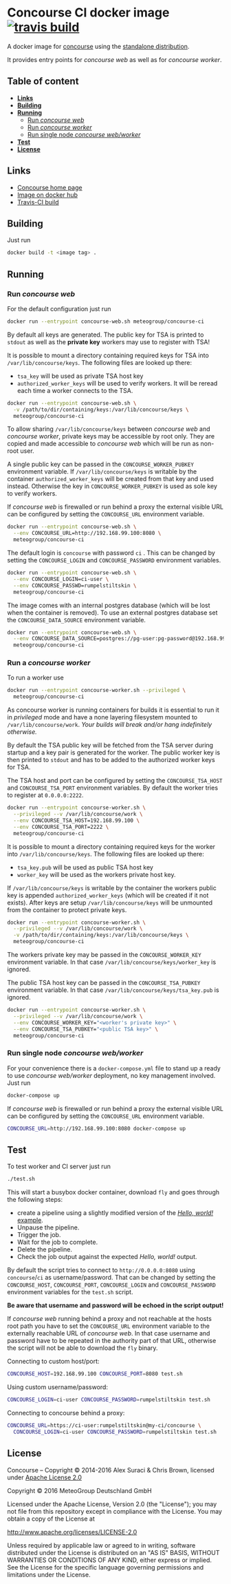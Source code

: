 Concourse CI docker image [![travis build](https://travis-ci.org/MeteoGroup/concourse-ci.svg)](https://travis-ci.org/MeteoGroup/concourse-ci)
=========================

A docker image for [concourse](https://concourse.ci/introduction.html) using
the [standalone distribution](https://concourse.ci/binaries.html).

It provides entry points for _concourse web_ as well as for _concourse worker_.


Table of content
----------------

- **[Links](links)**
- **[Building](#building)**
- **[Running](#runnning)**
  + [Run _concourse web_](#run-concourse-web)
  + [Run _concourse worker_](#run-concourse-worker)
  + [Run single node _concourse web/worker_](#run-single-node-concourse-webworker)
- **[Test](#test)**
- **[License](#license)**


Links
-----

- [Concourse home page](https://concourse.ci/introduction.html)
- [Image on docker hub](https://hub.docker.com/r/meteogroup/concourse-ci/)
- [Travis-CI build](https://travis-ci.org/MeteoGroup/concourse-ci)


Building
--------

Just run

```bash
docker build -t <image tag> .
```


Running
-------

### Run _concourse web_

For the default configuration just run

```bash
docker run --entrypoint concourse-web.sh meteogroup/concourse-ci
```

By default all keys are generated. The public key for TSA is printed to
`stdout` as well as the **private key** workers may use to register with TSA!

It is possible to mount a directory containing required keys for TSA into
`/var/lib/concourse/keys`. The following files are looked up there:

  - `tsa_key` will be used as private TSA host key
  - `authorized_worker_keys` will be used to verify
    workers. It will be reread each time a worker connects to the TSA.

```bash
docker run --entrypoint concourse-web.sh \
  -v /path/to/dir/containing/keys:/var/lib/concourse/keys \
  meteogroup/concourse-ci
```

To allow sharing `/var/lib/concourse/keys` between _concourse web_ and
_concourse worker_, private keys may be accessible by root only. They are
copied and made accessible to _concourse web_ which will be run as non-root
user.

A single public key can be passed in the `CONCOURSE_WORKER_PUBKEY` environment
variable. If `/var/lib/concourse/keys` is writable by the container
`authorized_worker_keys` will be created from that key and used instead.
Otherwise the key in `CONCOURSE_WORKER_PUBKEY` is used as sole key to verify
workers.

If _concourse web_ is firewalled or run behind a proxy the external visible URL
can be configured by setting the `CONCOURSE_URL` environment variable.

```bash
docker run --entrypoint concourse-web.sh \
  --env CONCOURSE_URL=http://192.168.99.100:8080 \
  meteogroup/concourse-ci
```

The default login is `concourse` with password `ci` . This can be changed by
setting the `CONCOURSE_LOGIN` and `CONCOURSE_PASSWORD` environment variables.

```bash
docker run --entrypoint concourse-web.sh \
  --env CONCOURSE_LOGIN=ci-user \
  --env CONCOURSE_PASSWD=rumpelstiltskin \
  meteogroup/concourse-ci
```

The image comes with an internal postgres database (which will be lost when the
container is removed). To use an external postgres database set the
`CONCOURSE_DATA_SOURCE` environment variable.

```bash
docker run --entrypoint concourse-web.sh \
  --env CONCOURSE_DATA_SOURCE=postgres://pg-user:pg-password@192.168.99.100 \
  meteogroup/concourse-ci
```


### Run a _concourse worker_

To run a worker use

```bash
docker run --entrypoint concourse-worker.sh --privileged \
  meteogroup/concourse-ci
```

As concourse worker is running containers for builds it is essential to run it
in _privileged_ mode and have a none layering filesystem mounted to
`/var/lib/concourse/work`. _Your builds will break and/or hang indefinitely
otherwise._

By default the TSA public key will be fetched from the TSA server during
startup and a key pair is generated for the worker. The public worker key is
then printed to `stdout` and has to be added to the authorized worker keys for
TSA.

The TSA host and port can be configured by setting the `CONCOURSE_TSA_HOST` and
`CONCOURSE_TSA_PORT` environment variables. By default the worker tries to
register at `0.0.0.0:2222`.

```bash
docker run --entrypoint concourse-worker.sh \
  --privileged --v /var/lib/concourse/work \
  --env CONCOURSE_TSA_HOST=192.168.99.100 \
  --env CONCOURSE_TSA_PORT=2222 \
  meteogroup/concourse-ci
```

It is possible to mount a directory containing required keys for the worker
into `/var/lib/concourse/keys`. The following files are looked up there:

  - `tsa_key.pub` will be used as public TSA host key
  - `worker_key` will be used as the workers private
    host key.

If `/var/lib/concourse/keys` is writable by the container the workers public
key is appended `authorized_worker_keys` (which will be created if it not
exists). After keys are setup `/var/lib/concourse/keys` will be unmounted from
the container to protect private keys.

```bash
docker run --entrypoint concourse-worker.sh \
  --privileged --v /var/lib/concourse/work \
  -v /path/to/dir/containing/keys:/var/lib/concourse/keys \
  meteogroup/concourse-ci
```

The workers private key may be passed in the `CONCOURSE_WORKER_KEY` environment
variable. In that case `/var/lib/concourse/keys/worker_key` is ignored.

The public TSA host key can be passed in the `CONCOURSE_TSA_PUBKEY` environment
variable. In that case `/var/lib/concourse/keys/tsa_key.pub` is ignored.

```bash
docker run --entrypoint concourse-worker.sh \
  --privileged --v /var/lib/concourse/work \
  --env CONCOURSE_WORKER_KEY="<worker's private key>" \
  --env CONCOURSE_TSA_PUBKEY="<public TSA key>" \
  meteogroup/concourse-ci
```


### Run single node _concourse web/worker_

For your convenience there is a `docker-compose.yml` file to stand up a ready
to use _concourse web/worker_ deployment, no key management involved. Just run

```bash
docker-compose up
```

If _concourse web_ is firewalled or run behind a proxy the external visible URL
can be configured by setting the `CONCOURSE_URL` environment variable.

```bash
CONCOURSE_URL=http://192.168.99.100:8080 docker-compose up
```


Test
----

To test worker and CI server just run

```bash
./test.sh
```

This will start a busybox docker container, download `fly` and goes through the
following steps:

  - create a pipeline using a slightly modified version of the
    [_Hello, world!_ example](https://concourse.ci/hello-world.html).
  - Unpause the pipeline.
  - Trigger the job.
  - Wait for the job to complete.
  - Delete the pipeline.
  - Check the job output against the expected _Hello, world!_ output.

By default the script tries to connect to `http://0.0.0.0:8080` using
`concourse`/`ci` as username/password. That can be changed by setting the
`CONCOURSE_HOST`, `CONCOURSE_PORT`, `CONCOURSE_LOGIN` and `CONCOURSE_PASSWORD`
environment variables for the `test.sh` script.

**Be aware that username and password will be echoed in the script output!**

If _concourse web_ running behind a proxy and not reachable at the hosts root
path you have to set the `CONCOURSE_URL` environment variable to the externally
reachable URL of _concourse web_. In that case username and password have to be
repeated in the authority part of that URL, otherwise the script will not be
able to download the `fly` binary.

Connecting to custom host/port:
```bash
CONCOURSE_HOST=192.168.99.100 CONCOURSE_PORT=8080 test.sh
```

Using custom username/password:
```bash
CONCOURSE_LOGIN=ci-user CONCOURSE_PASSWORD=rumpelstiltskin test.sh
```

Connecting to concourse behind a proxy:
```bash
CONCOURSE_URL=https://ci-user:rumpelstiltskin@my-ci/concourse \
  CONCOURSE_LOGIN=ci-user CONCOURSE_PASSWORD=rumpelstiltskin test.sh
```


License
-------

Concourse – Copyright © 2014-2016 Alex Suraci & Chris Brown, licensed under
[Apache License 2.0](http://www.apache.org/licenses/LICENSE-2.0)

Copyright © 2016 MeteoGroup Deutschland GmbH

Licensed under the Apache License, Version 2.0 (the "License"); you may not
file from this repository except in compliance with the License. You may obtain
a copy of the License at

  <http://www.apache.org/licenses/LICENSE-2.0>

Unless required by applicable law or agreed to in writing, software distributed
under the License is distributed on an "AS IS" BASIS, WITHOUT WARRANTIES OR
CONDITIONS OF ANY KIND, either express or implied. See the License for the
specific language governing permissions and limitations under the License.
